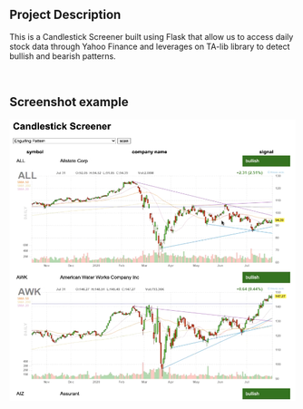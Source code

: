 ## Project Description
This is a Candlestick Screener built using Flask that allow us to access daily stock data through Yahoo Finance and leverages on TA-lib library to detect bullish and bearish patterns.

<br>

## Screenshot example

![](https://github.com/PabloCanovas/Candlestick-screener/blob/master/img/candlestick_screener.png)
